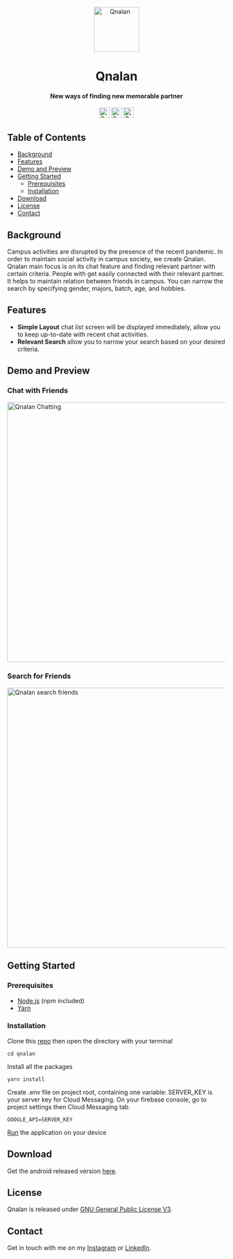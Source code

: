 <!-- HEADER -->
<p align="center">
  <img src="https://user-images.githubusercontent.com/33638021/122659751-15c56880-d1a5-11eb-97de-6dcfcaffee04.png" alt="Qnalan" width="104">
  <h1 align="center">Qnalan</h1>
</p>

<!-- DESCRIPTION -->
<h4 align="center">New ways of finding new memorable partner</h4>

<!-- DEPENDENCIES -->
<p align="center">
  <img src="https://img.shields.io/badge/react-17.0.1-green" alt="React 17.0.1" height="24">
  <img src="https://img.shields.io/badge/react--native-0.64.1-green" alt="React Native 0.64.1" height="24">
  <img src="https://img.shields.io/badge/typescript-3.8.3-blue" alt="Typescript 3.8.3" height="24">
</p>

<!-- TABLE OF CONTENTS -->
## Table of Contents

* [Background](#background)
* [Features](#features)
* [Demo and Preview](#demo-preview)
* [Getting Started](#getting-started)
  * [Prerequisites](#prerequisites)
  * [Installation](#installation)
* [Download](#download)
* [License](#license)
* [Contact](#contact)

<!-- BACKGROUND -->
## Background <a name="background"></a>
<p>
Campus activities are disrupted by the presence of the recent pandemic. In order to maintain social activity in campus society, we create Qnalan. Qnalan main focus is on its chat feature and finding relevant partner with certain criteria. People with get easily connected with their relevant partner. It helps to maintain relation between friends in campus. You can narrow the search by specifying gender, majors, batch, age, and hobbies.
</p>

<!-- FEATURES -->
## Features <a name="features"></a>
* **Simple Layout** chat list screen will be displayed immediately, allow you to keep up-to-date with recent chat activities.
* **Relevant Search** allow you to narrow your search based on your desired criteria.

<!-- DEMO AND PREVIEW -->
## Demo and Preview <a name="demo-preview"></a>
### Chat with Friends
<img src="https://user-images.githubusercontent.com/33638021/122661888-149e3680-d1b9-11eb-92c8-7669d315f25b.gif" alt="Qnalan Chatting" height="600">

### Search for Friends
<img src="https://user-images.githubusercontent.com/33638021/122661893-19fb8100-d1b9-11eb-8017-22648f6e66bf.gif" alt="Qnalan search friends" height="600">

<!-- GETTING STARTED -->
## Getting Started <a name="getting-started"></a>
### Prerequisites <a name="prerequisites"></a>
* [Node.js](https://nodejs.org/en/download/) (npm included)
* [Yarn](https://classic.yarnpkg.com/en/docs/getting-started)

### Installation <a name="installation"></a>
Clone this [repo](https://github.com/TaufanP/qnalan) then open the directory with your terminal
```
cd qnalan
```
Install all the packages
```
yarn install
```
Create .env file on project root, containing one variable:
SERVER_KEY is your server key for Cloud Messaging. On your firebase console, go to project settings then Cloud Messaging tab.
```
GOOGLE_API=SERVER_KEY
```
[Run](https://reactnative.dev/docs/running-on-device) the application on your device

<!-- DOWNLOAD -->
## Download <a name="download"></a>
Get the android released version [here](http://bit.ly/QnalanApp).

<!-- LICENSE -->
## License <a name="license"></a>
Qnalan is released under [GNU General Public License V3](https://github.com/TaufanP/qnalan/blob/main/LICENSE).

<!-- CONTACT -->
## Contact <a name="contact"></a>
Get in touch with me on my [Instagram](https://www.instagram.com/profennador/) or [LinkedIn](https://www.linkedin.com/in/taufan-p/).
